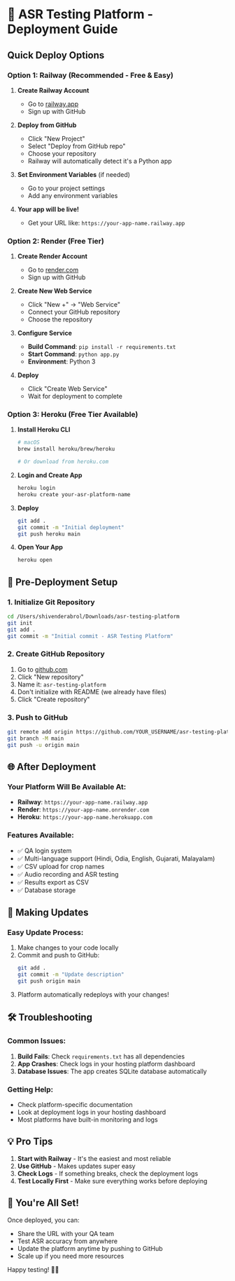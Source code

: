 # 🚀 ASR Testing Platform - Deployment Guide

## Quick Deploy Options

### Option 1: Railway (Recommended - Free & Easy)

1. **Create Railway Account**
   - Go to [railway.app](https://railway.app)
   - Sign up with GitHub

2. **Deploy from GitHub**
   - Click "New Project"
   - Select "Deploy from GitHub repo"
   - Choose your repository
   - Railway will automatically detect it's a Python app

3. **Set Environment Variables** (if needed)
   - Go to your project settings
   - Add any environment variables

4. **Your app will be live!**
   - Get your URL like: `https://your-app-name.railway.app`

### Option 2: Render (Free Tier)

1. **Create Render Account**
   - Go to [render.com](https://render.com)
   - Sign up with GitHub

2. **Create New Web Service**
   - Click "New +" → "Web Service"
   - Connect your GitHub repository
   - Choose the repository

3. **Configure Service**
   - **Build Command**: `pip install -r requirements.txt`
   - **Start Command**: `python app.py`
   - **Environment**: Python 3

4. **Deploy**
   - Click "Create Web Service"
   - Wait for deployment to complete

### Option 3: Heroku (Free Tier Available)

1. **Install Heroku CLI**
   ```bash
   # macOS
   brew install heroku/brew/heroku
   
   # Or download from heroku.com
   ```

2. **Login and Create App**
   ```bash
   heroku login
   heroku create your-asr-platform-name
   ```

3. **Deploy**
   ```bash
   git add .
   git commit -m "Initial deployment"
   git push heroku main
   ```

4. **Open Your App**
   ```bash
   heroku open
   ```

## 🔧 Pre-Deployment Setup

### 1. Initialize Git Repository
```bash
cd /Users/shivenderabrol/Downloads/asr-testing-platform
git init
git add .
git commit -m "Initial commit - ASR Testing Platform"
```

### 2. Create GitHub Repository
1. Go to [github.com](https://github.com)
2. Click "New repository"
3. Name it: `asr-testing-platform`
4. Don't initialize with README (we already have files)
5. Click "Create repository"

### 3. Push to GitHub
```bash
git remote add origin https://github.com/YOUR_USERNAME/asr-testing-platform.git
git branch -M main
git push -u origin main
```

## 🌐 After Deployment

### Your Platform Will Be Available At:
- **Railway**: `https://your-app-name.railway.app`
- **Render**: `https://your-app-name.onrender.com`
- **Heroku**: `https://your-app-name.herokuapp.com`

### Features Available:
- ✅ QA login system
- ✅ Multi-language support (Hindi, Odia, English, Gujarati, Malayalam)
- ✅ CSV upload for crop names
- ✅ Audio recording and ASR testing
- ✅ Results export as CSV
- ✅ Database storage

## 🔄 Making Updates

### Easy Update Process:
1. Make changes to your code locally
2. Commit and push to GitHub:
   ```bash
   git add .
   git commit -m "Update description"
   git push origin main
   ```
3. Platform automatically redeploys with your changes!

## 🛠️ Troubleshooting

### Common Issues:
1. **Build Fails**: Check `requirements.txt` has all dependencies
2. **App Crashes**: Check logs in your hosting platform dashboard
3. **Database Issues**: The app creates SQLite database automatically

### Getting Help:
- Check platform-specific documentation
- Look at deployment logs in your hosting dashboard
- Most platforms have built-in monitoring and logs

## 💡 Pro Tips

1. **Start with Railway** - It's the easiest and most reliable
2. **Use GitHub** - Makes updates super easy
3. **Check Logs** - If something breaks, check the deployment logs
4. **Test Locally First** - Make sure everything works before deploying

## 🎉 You're All Set!

Once deployed, you can:
- Share the URL with your QA team
- Test ASR accuracy from anywhere
- Update the platform anytime by pushing to GitHub
- Scale up if you need more resources

Happy testing! 🎤✨
